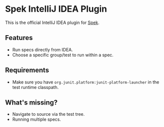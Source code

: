 # Spek IntelliJ IDEA Plugin
This is the official IntelliJ IDEA plugin for [Spek](https://github.com/JetBrains/spek).

## Features
- Run specs directly from IDEA.
- Choose a specific group/test to run within a spec.

## Requirements
- Make sure you have `org.junit.platform:junit-platform-launcher` in the test runtime classpath.


## What's missing?
- Navigate to source via the test tree.
- Running multiple specs.
